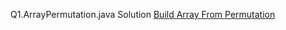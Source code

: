 Q1.ArrayPermutation.java Solution
[Build Array From Permutation](https://leetcode.com/problems/running-sum-of-1d-array/description/)
